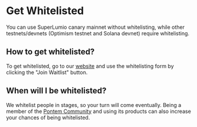 # Get Whitelisted

You can use SuperLumio canary mainnet without whitelisting, while other testnets/devnets (Optimism testnet and Solana devnet)  require whitelisting.

## How to get whitelisted?

To get whitelisted, go to our [website](https://lumio.io) and use the whitelisting form by clicking the "Join Waitlist" button.&#x20;

## When will I be whitelisted?

We whitelist people in stages, so your turn will come eventually. Being a member of the [Pontem Community](https://pontem.network) and using its products can also increase your chances of being whitelisted.
